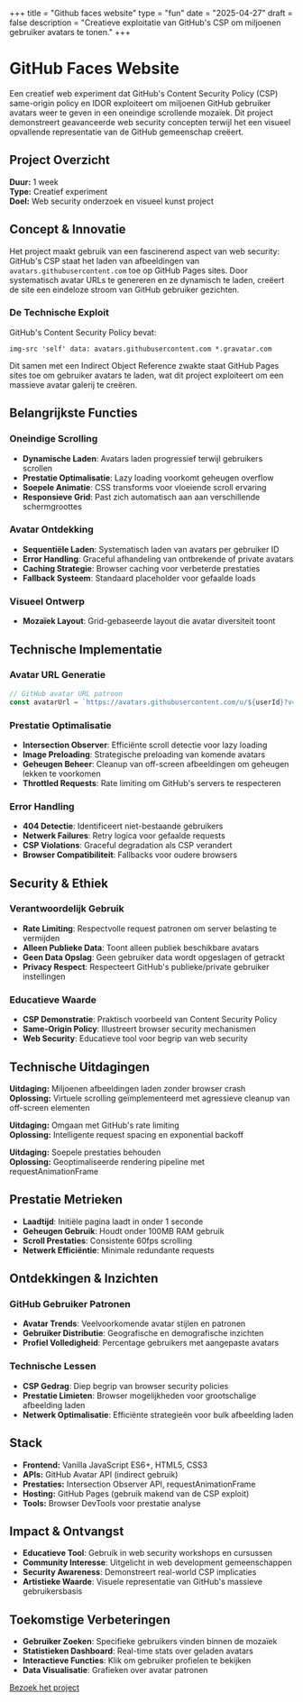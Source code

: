+++
title = "Github faces website"
type = "fun"
date = "2025-04-27"
draft = false
description = "Creatieve exploitatie van GitHub's CSP om miljoenen gebruiker avatars te tonen."
+++

# GitHub Faces Website

Een creatief web experiment dat GitHub's Content Security Policy (CSP) same-origin policy en IDOR exploiteert om miljoenen GitHub gebruiker avatars weer te geven in een oneindige scrollende mozaïek. Dit project demonstreert geavanceerde web security concepten terwijl het een visueel opvallende representatie van de GitHub gemeenschap creëert.

## Project Overzicht

**Duur:** 1 week  
**Type:** Creatief experiment  
**Doel:** Web security onderzoek en visueel kunst project

## Concept & Innovatie

Het project maakt gebruik van een fascinerend aspect van web security: GitHub's CSP staat het laden van afbeeldingen van `avatars.githubusercontent.com` toe op GitHub Pages sites. Door systematisch avatar URLs te genereren en ze dynamisch te laden, creëert de site een eindeloze stroom van GitHub gebruiker gezichten.

### De Technische Exploit

GitHub's Content Security Policy bevat:
```
img-src 'self' data: avatars.githubusercontent.com *.gravatar.com
```

Dit samen met een Indirect Object Reference zwakte staat GitHub Pages sites toe om gebruiker avatars te laden, wat dit project exploiteert om een massieve avatar galerij te creëren.

## Belangrijkste Functies

### Oneindige Scrolling
- **Dynamische Laden**: Avatars laden progressief terwijl gebruikers scrollen
- **Prestatie Optimalisatie**: Lazy loading voorkomt geheugen overflow
- **Soepele Animatie**: CSS transforms voor vloeiende scroll ervaring
- **Responsieve Grid**: Past zich automatisch aan aan verschillende schermgroottes

### Avatar Ontdekking
- **Sequentiële Laden**: Systematisch laden van avatars per gebruiker ID
- **Error Handling**: Graceful afhandeling van ontbrekende of private avatars
- **Caching Strategie**: Browser caching voor verbeterde prestaties
- **Fallback Systeem**: Standaard placeholder voor gefaalde loads

### Visueel Ontwerp
- **Mozaïek Layout**: Grid-gebaseerde layout die avatar diversiteit toont


## Technische Implementatie

### Avatar URL Generatie
```javascript
// GitHub avatar URL patroon
const avatarUrl = `https://avatars.githubusercontent.com/u/${userId}?v=4&s=80`;
```

### Prestatie Optimalisatie
- **Intersection Observer**: Efficiënte scroll detectie voor lazy loading
- **Image Preloading**: Strategische preloading van komende avatars
- **Geheugen Beheer**: Cleanup van off-screen afbeeldingen om geheugen lekken te voorkomen
- **Throttled Requests**: Rate limiting om GitHub's servers te respecteren

### Error Handling
- **404 Detectie**: Identificeert niet-bestaande gebruikers
- **Netwerk Failures**: Retry logica voor gefaalde requests
- **CSP Violations**: Graceful degradation als CSP verandert
- **Browser Compatibiliteit**: Fallbacks voor oudere browsers

## Security & Ethiek

### Verantwoordelijk Gebruik
- **Rate Limiting**: Respectvolle request patronen om server belasting te vermijden
- **Alleen Publieke Data**: Toont alleen publiek beschikbare avatars
- **Geen Data Opslag**: Geen gebruiker data wordt opgeslagen of getrackt
- **Privacy Respect**: Respecteert GitHub's publieke/private gebruiker instellingen

### Educatieve Waarde
- **CSP Demonstratie**: Praktisch voorbeeld van Content Security Policy
- **Same-Origin Policy**: Illustreert browser security mechanismen
- **Web Security**: Educatieve tool voor begrip van web security

## Technische Uitdagingen

**Uitdaging:** Miljoenen afbeeldingen laden zonder browser crash  
**Oplossing:** Virtuele scrolling geïmplementeerd met agressieve cleanup van off-screen elementen

**Uitdaging:** Omgaan met GitHub's rate limiting  
**Oplossing:** Intelligente request spacing en exponential backoff

**Uitdaging:** Soepele prestaties behouden  
**Oplossing:** Geoptimaliseerde rendering pipeline met requestAnimationFrame

## Prestatie Metrieken

- **Laadtijd**: Initiële pagina laadt in onder 1 seconde
- **Geheugen Gebruik**: Houdt onder 100MB RAM gebruik
- **Scroll Prestaties**: Consistente 60fps scrolling
- **Netwerk Efficiëntie**: Minimale redundante requests

## Ontdekkingen & Inzichten

### GitHub Gebruiker Patronen
- **Avatar Trends**: Veelvoorkomende avatar stijlen en patronen
- **Gebruiker Distributie**: Geografische en demografische inzichten
- **Profiel Volledigheid**: Percentage gebruikers met aangepaste avatars

### Technische Lessen
- **CSP Gedrag**: Diep begrip van browser security policies
- **Prestatie Limieten**: Browser mogelijkheden voor grootschalige afbeelding laden
- **Netwerk Optimalisatie**: Efficiënte strategieën voor bulk afbeelding laden

## Stack
- **Frontend:** Vanilla JavaScript ES6+, HTML5, CSS3
- **APIs:** GitHub Avatar API (indirect gebruik)
- **Prestaties:** Intersection Observer API, requestAnimationFrame
- **Hosting:** GitHub Pages (gebruik makend van de CSP exploit)
- **Tools:** Browser DevTools voor prestatie analyse

## Impact & Ontvangst

- **Educatieve Tool**: Gebruik in web security workshops en cursussen
- **Community Interesse**: Uitgelicht in web development gemeenschappen
- **Security Awareness**: Demonstreert real-world CSP implicaties
- **Artistieke Waarde**: Visuele representatie van GitHub's massieve gebruikersbasis

## Toekomstige Verbeteringen

- **Gebruiker Zoeken**: Specifieke gebruikers vinden binnen de mozaïek
- **Statistieken Dashboard**: Real-time stats over geladen avatars
- **Interactieve Functies**: Klik om gebruiker profielen te bekijken
- **Data Visualisatie**: Grafieken over avatar patronen

[Bezoek het project](https://r0831281.github.io/GithubsFaces/)
